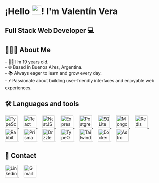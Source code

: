 <div>
  <h1>¡Hello <img src="https://raw.githubusercontent.com/iampavangandhi/iampavangandhi/master/gifs/Hi.gif" width="30px">! I'm Valentín Vera</h1>
  <h2>Full Stack Web Developer 💻</h2>
</div>

<h2>👨🏻‍💻 About Me</h2>

<p>
- 👦🏻 I’m 19 years old.<br>
- 🌐 Based in Buenos Aires, Argentina.<br>
- 📚 Always eager to learn and grow every day.<br>
- ⚡ Passionate about building user-friendly interfaces and enjoyable web experiences.
</p>

<h2>🛠 Languages and tools</h2>

<div>
  <a href="https://www.typescriptlang.org/" target="_blank">
    <img src="https://svgl.app/library/typescript.svg" height="40" alt="TypeScript Logo"/>
  </a>
  <img width="12"/>
  <a href="https://react.dev/" target="_blank">
    <img src="https://svgl.app/library/react_dark.svg" height="40" alt="React Logo"/>
  </a>
  <img width="12"/>
  <a href="https://nestjs.com/" target="_blank">
    <img src="https://svgl.app/library/nestjs.svg" height="40" alt="NestJS Logo"/>
  </a>
  <img width="12"/>
  <a href="https://expressjs.com/" target="_blank">
    <img src="https://svgl.app/library/expressjs_dark.svg" height="40" alt="Express.js Logo"/>
  </a>
  <img width="12"/>
  <a href="https://www.postgresql.org/" target="_blank">
    <img src="https://svgl.app/library/postgresql.svg" height="40" alt="PostgreSQL Logo"/>
  </a>
  <img width="12"/>
  <a href="https://www.sqlite.org/" target="_blank">
    <img src="https://svgl.app/library/sqlite.svg" height="40" alt="SQLite Logo"/>
  </a>
  <img width="12"/>
  <a href="https://www.mongodb.com/" target="_blank">
    <img src="https://svgl.app/library/mongodb.svg" height="40" alt="MongoDB Logo"/>
  </a>
  <img width="12"/>
  <a href="https://redis.io/" target="_blank">
    <img src="https://svgl.app/library/redis.svg" height="40" alt="Redis Logo"/>
  </a>
  <img width="12"/>
  <a href="https://www.rabbitmq.com/" target="_blank">
    <img src="https://cdn.jsdelivr.net/gh/devicons/devicon/icons/rabbitmq/rabbitmq-original.svg" height="40" alt="RabbitMQ Logo"/>
  </a>
  <img width="12"/>
  <a href="https://www.prisma.io/" target="_blank">
    <img src="https://svgl.app/library/prisma_dark.svg" height="40" alt="PrismaORM Logo"/>
  </a>
  <img width="12"/>
  <a href="https://orm.drizzle.team/" target="_blank">
    <img src="https://svgl.app/library/drizzle-orm_dark.svg" height="40" alt="DrizzleORM Logo"/>
  </a>
  <img width="12"/>
  <a href="https://typeorm.io/" target="_blank">
    <img src="https://svgl.app/library/typeorm.svg" height="40" alt="TypeORM Logo"/>
  </a>
  <img width="12"/>
  <a href="https://tailwindcss.com/" target="_blank">
    <img src="https://svgl.app/library/tailwindcss.svg" height="40" alt="Tailwind CSS Logo"/>
  </a>
  <img width="12"/>
  <a href="https://www.docker.com/" target="_blank">
    <img src="https://svgl.app/library/docker.svg" height="40" alt="Docker Logo"/>
  </a>
  <img width="12"/>
  <a href="https://astro.build/" target="_blank">
    <img src="https://svgl.app/library/astro_dark.svg" height="40" alt="Astro Logo"/>
  </a>
</div>

<h2>📨 Contact</h2>

<div>
    <a href="https://www.linkedin.com/in/valentinvera/" target="_blank" title="https://www.linkedin.com/in/valentinvera/">
      <img src="https://svgl.app/library/linkedin.svg" height="40" alt="Linkedin logo"/>
    </a>
    <img width="12"/>
    <a href="mailto:valentinvera2805@gmail.com" target="_blank" title="valentinvera2805@gmail.com">
      <img src="https://svgl.app/library/gmail.svg" height="40" alt="Gmail Logo"/>
    </a>
</div>
